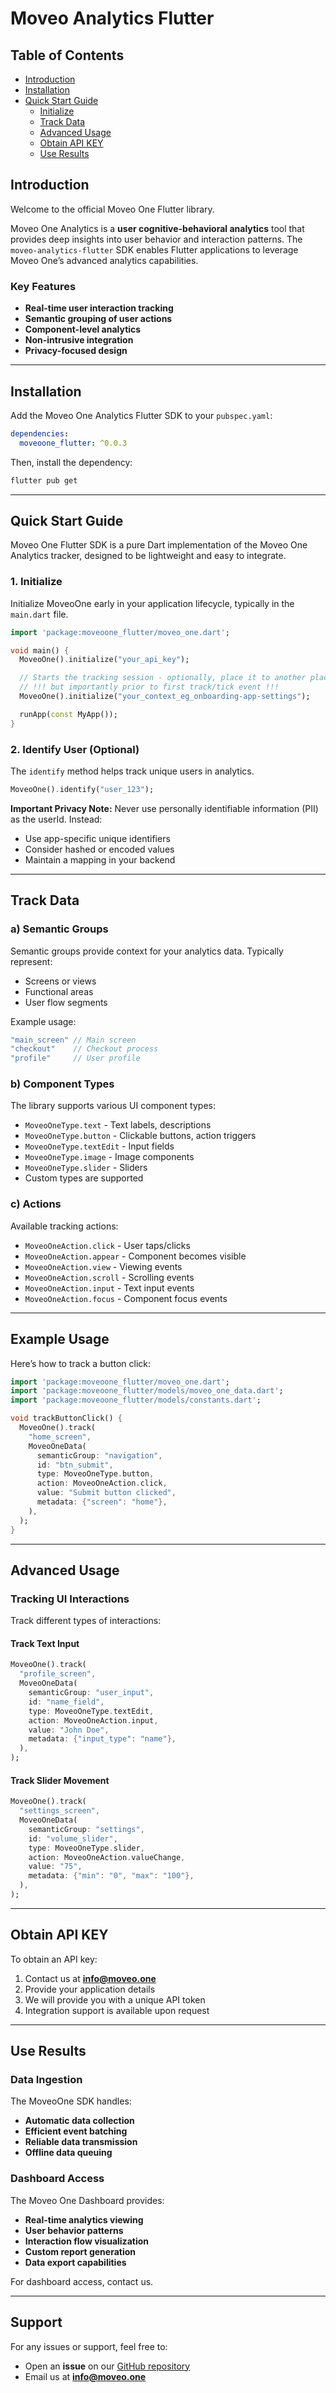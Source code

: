 # Moveo Analytics Flutter

## Table of Contents
- [Introduction](#introduction)
- [Installation](#installation)
- [Quick Start Guide](#quick-start-guide)
  - [Initialize](#initialize)
  - [Track Data](#track-data)
  - [Advanced Usage](#advanced-usage)
  - [Obtain API KEY](#obtain-api-key)
  - [Use Results](#use-results)

## Introduction

Welcome to the official Moveo One Flutter library.

Moveo One Analytics is a **user cognitive-behavioral analytics** tool that provides deep insights into user behavior and interaction patterns. The `moveo-analytics-flutter` SDK enables Flutter applications to leverage Moveo One’s advanced analytics capabilities.

### **Key Features**
- **Real-time user interaction tracking**
- **Semantic grouping of user actions**
- **Component-level analytics**
- **Non-intrusive integration**
- **Privacy-focused design**

---

## Installation

Add the Moveo One Analytics Flutter SDK to your `pubspec.yaml`:

```yaml
dependencies:
  moveoone_flutter: ^0.0.3
```

Then, install the dependency:

```sh
flutter pub get
```

---

## Quick Start Guide

Moveo One Flutter SDK is a pure Dart implementation of the Moveo One Analytics tracker, designed to be lightweight and easy to integrate.

### **1. Initialize**

Initialize MoveoOne early in your application lifecycle, typically in the `main.dart` file.

```dart
import 'package:moveoone_flutter/moveo_one.dart';

void main() {
  MoveoOne().initialize("your_api_key");

  // Starts the tracking session - optionally, place it to another place to start tracking
  // !!! but importantly prior to first track/tick event !!!
  MoveoOne().initialize("your_context_eg_onboarding-app-settings");

  runApp(const MyApp());
}
```

### **2. Identify User (Optional)**

The `identify` method helps track unique users in analytics.

```dart
MoveoOne().identify("user_123");
```

**Important Privacy Note:** Never use personally identifiable information (PII) as the userId. Instead:
- Use app-specific unique identifiers
- Consider hashed or encoded values
- Maintain a mapping in your backend

---

## **Track Data**

### **a) Semantic Groups**
Semantic groups provide context for your analytics data. Typically represent:
- Screens or views
- Functional areas
- User flow segments

Example usage:
```dart
"main_screen" // Main screen
"checkout"    // Checkout process
"profile"     // User profile
```

### **b) Component Types**
The library supports various UI component types:
- `MoveoOneType.text` - Text labels, descriptions
- `MoveoOneType.button` - Clickable buttons, action triggers
- `MoveoOneType.textEdit` - Input fields
- `MoveoOneType.image` - Image components
- `MoveoOneType.slider` - Sliders
- Custom types are supported

### **c) Actions**
Available tracking actions:
- `MoveoOneAction.click` - User taps/clicks
- `MoveoOneAction.appear` - Component becomes visible
- `MoveoOneAction.view` - Viewing events
- `MoveoOneAction.scroll` - Scrolling events
- `MoveoOneAction.input` - Text input events
- `MoveoOneAction.focus` - Component focus events

---

## **Example Usage**
Here’s how to track a button click:

```dart
import 'package:moveoone_flutter/moveo_one.dart';
import 'package:moveoone_flutter/models/moveo_one_data.dart';
import 'package:moveoone_flutter/models/constants.dart';

void trackButtonClick() {
  MoveoOne().track(
    "home_screen",
    MoveoOneData(
      semanticGroup: "navigation",
      id: "btn_submit",
      type: MoveoOneType.button,
      action: MoveoOneAction.click,
      value: "Submit button clicked",
      metadata: {"screen": "home"},
    ),
  );
}
```

---

## **Advanced Usage**

### **Tracking UI Interactions**
Track different types of interactions:

#### **Track Text Input**
```dart
MoveoOne().track(
  "profile_screen",
  MoveoOneData(
    semanticGroup: "user_input",
    id: "name_field",
    type: MoveoOneType.textEdit,
    action: MoveoOneAction.input,
    value: "John Doe",
    metadata: {"input_type": "name"},
  ),
);
```

#### **Track Slider Movement**
```dart
MoveoOne().track(
  "settings_screen",
  MoveoOneData(
    semanticGroup: "settings",
    id: "volume_slider",
    type: MoveoOneType.slider,
    action: MoveoOneAction.valueChange,
    value: "75",
    metadata: {"min": "0", "max": "100"},
  ),
);
```

---

## **Obtain API KEY**

To obtain an API key:
1. Contact us at **info@moveo.one**
2. Provide your application details
3. We will provide you with a unique API token
4. Integration support is available upon request

---

## **Use Results**

### **Data Ingestion**
The MoveoOne SDK handles:
- **Automatic data collection**
- **Efficient event batching**
- **Reliable data transmission**
- **Offline data queuing**

### **Dashboard Access**
The Moveo One Dashboard provides:
- **Real-time analytics viewing**
- **User behavior patterns**
- **Interaction flow visualization**
- **Custom report generation**
- **Data export capabilities**

For dashboard access, contact us.

---

## **Support**
For any issues or support, feel free to:
- Open an **issue** on our [GitHub repository](https://github.com/divstechnologydev/moveoone-flutter/issues)
- Email us at **info@moveo.one**


